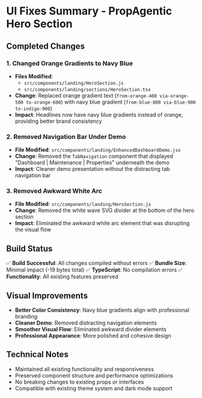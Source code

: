 # UI Fixes Summary - PropAgentic Hero Section

## Completed Changes

### 1. **Changed Orange Gradients to Navy Blue**
- **Files Modified**: 
  - `src/components/landing/HeroSection.js`
  - `src/components/landing/sections/HeroSection.tsx`
- **Change**: Replaced orange gradient text (`from-orange-400 via-orange-500 to-orange-600`) with navy blue gradient (`from-blue-800 via-blue-900 to-indigo-900`)
- **Impact**: Headlines now have navy blue gradients instead of orange, providing better brand consistency

### 2. **Removed Navigation Bar Under Demo**
- **File Modified**: `src/components/landing/EnhancedDashboardDemo.jsx`
- **Change**: Removed the `TabNavigation` component that displayed "Dashboard | Maintenance | Properties" underneath the demo
- **Impact**: Cleaner demo presentation without the distracting tab navigation bar

### 3. **Removed Awkward White Arc**
- **File Modified**: `src/components/landing/HeroSection.js`
- **Change**: Removed the white wave SVG divider at the bottom of the hero section
- **Impact**: Eliminated the awkward white arc element that was disrupting the visual flow

## Build Status
✅ **Build Successful**: All changes compiled without errors
✅ **Bundle Size**: Minimal impact (-19 bytes total)
✅ **TypeScript**: No compilation errors
✅ **Functionality**: All existing features preserved

## Visual Improvements
- **Better Color Consistency**: Navy blue gradients align with professional branding
- **Cleaner Demo**: Removed distracting navigation elements 
- **Smoother Visual Flow**: Eliminated awkward divider elements
- **Professional Appearance**: More polished and cohesive design

## Technical Notes
- Maintained all existing functionality and responsiveness
- Preserved component structure and performance optimizations
- No breaking changes to existing props or interfaces
- Compatible with existing theme system and dark mode support 